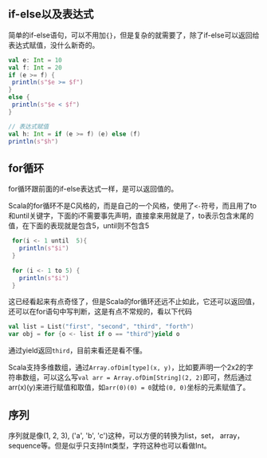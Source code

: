 ## if-else以及表达式

简单的if-else语句，可以不用加`{}`，但是复杂的就需要了，除了if-else可以返回给表达式赋值，没什么新奇的。
 ```scala
val e: Int = 10
val f: Int = 20
if (e >= f) {
  println(s"$e >= $f")
}
else {
  println(s"$e < $f")
}

// 表达式赋值
val h: Int = if (e >= f) (e) else (f)
println(s"$h") 
 ```

## for循环
for循环跟前面的if-else表达式一样，是可以返回值的。

Scala的for循环不是C风格的，而是自己的一个风格，使用了`<-`符号，而且用了to和until关键字，下面的i不需要事先声明，直接拿来用就是了，to表示包含末尾的值，在下面的表现就是包含5，until则不包含5
```scala
 for(i <- 1 until  5){
   println(s"$i")
 }
 
 for (i <- 1 to 5) {
   println(s"$i")
 }
```

这已经看起来有点奇怪了，但是Scala的for循环还远不止如此，它还可以返回值，还可以在for语句中写判断，这是有点不常规的，看以下代码
```scala
val list = List("first", "second", "third", "forth")
var obj = for {o <- list if o == "third"}yield o
```
通过yield返回`third`，目前来看还是看不懂。

Scala支持多维数组，通过`Array.ofDim[type](x, y)`，比如要声明一个2x2的字符串数组，可以这么写`val arr = Array.ofDim[String](2, 2)`即可，然后通过arr(x)(y)来进行赋值和取值，如`arr(0)(0) = 0`就给`(0, 0)`坐标的元素赋值了。


## 序列

序列就是像(1, 2, 3), ('a', 'b', 'c')这种，可以方便的转换为list，set， array， sequence等。但是似乎只支持Int类型，字符这种也可以看做Int。


